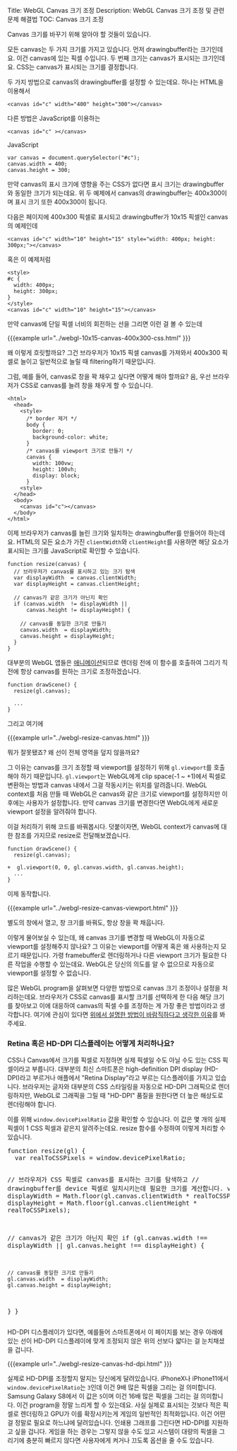 Title: WebGL Canvas 크기 조정
Description: WebGL Canvas 크기 조정 및 관련 문제 해결법
TOC: Canvas 크기 조정


Canvas 크기를 바꾸기 위해 알아야 할 것들이 있습니다.

모든 canvas는 두 가지 크기를 가지고 있습니다.
먼저 drawingbuffer라는 크기인데요.
이건 canvas에 있는 픽셀 수입니다.
두 번째 크기는 canvas가 표시되는 크기인데요.
CSS는 canvas가 표시되는 크기를 결정합니다.

두 가지 방법으로 canvas의 drawingbuffer를 설정할 수 있는데요.
하나는 HTML을 이용해서

    <canvas id="c" width="400" height="300"></canvas>

다른 방법은 JavaScript를 이용하는

    <canvas id="c" ></canvas>

JavaScript

    var canvas = document.querySelector("#c");
    canvas.width = 400;
    canvas.height = 300;


만약 canvas의 표시 크기에 영향을 주는 CSS가 없다면 표시 크기는 drawingbuffer와 동일한 크기가 되는데요.
위 두 예제에서 canvas의 drawingbuffer는 400x300이며 표시 크기 또한 400x300이 됩니다.

다음은 페이지에 400x300 픽셀로 표시되고 drawingbuffer가 10x15 픽셀인 canvas의 예제인데

    <canvas id="c" width="10" height="15" style="width: 400px; height: 300px;"></canvas>

혹은 이 예제처럼

    <style>
    #c {
      width: 400px;
      height: 300px;
    }
    </style>
    <canvas id="c" width="10" height="15"></canvas>

만약 canvas에 단일 픽셀 너비의 회전하는 선을 그리면 이런 걸 볼 수 있는데

{{{example url="../webgl-10x15-canvas-400x300-css.html" }}}

왜 이렇게 흐릿할까요?
그건 브라우저가 10x15 픽셀 canvas를 가져와서 400x300 픽셀로 늘이고 일반적으로 늘릴 때 filtering하기 때문입니다.

그럼, 예를 들어, canvas로 창을 꽉 채우고 싶다면 어떻게 해야 할까요?
음, 우선 브라우저가 CSS로 canvas를 늘려 창을 채우게 할 수 있습니다.

    <html>
      <head>
        <style>
          /* border 제거 */
          body {
            border: 0;
            background-color: white;
          }
          /* canvas를 viewport 크기로 만들기 */
          canvas {
            width: 100vw;
            height: 100vh;
            display: block;
          }
        <style>
      </head>
      <body>
        <canvas id="c"></canvas>
      </body>
    </html>

이제 브라우저가 canvas를 늘린 크기와 일치하는 drawingbuffer를 만들어야 하는데요.
HTML의 모든 요소가 가진 `clientWidth`와 `clientHeight`를 사용하면 해당 요소가 표시되는 크기를 JavaScript로 확인할 수 있습니다.

    function resize(canvas) {
      // 브라우저가 canvas를 표시하고 있는 크기 탐색
      var displayWidth  = canvas.clientWidth;
      var displayHeight = canvas.clientHeight;

      // canvas가 같은 크기가 아닌지 확인
      if (canvas.width  != displayWidth ||
          canvas.height != displayHeight) {

        // canvas를 동일한 크기로 만들기
        canvas.width  = displayWidth;
        canvas.height = displayHeight;
      }
    }

대부분의 WebGL 앱들은 <a href="webgl-animation.html">애니메이션</a>되므로 렌더링 전에 이 함수를 호출하여 그리기 직전에 항상 canvas를 원하는 크기로 조정하겠습니다.

    function drawScene() {
      resize(gl.canvas);

      ...
    }

그리고 여기에

{{{example url="../webgl-resize-canvas.html" }}}

뭐가 잘못됐죠?
왜 선이 전체 영역을 덮지 않을까요?

그 이유는 canvas를 크기 조정할 때 viewport를 설정하기 위해 `gl.viewport`를 호출해야 하기 때문입니다.
`gl.viewport`는 WebGL에게 clip space(-1 ~ +1)에서 픽셀로 변환하는 방법과 canvas 내에서 그걸 작동시키는 위치를 알려줍니다.
WebGL context를 처음 만들 때 WebGL은 canvas와 같은 크기로 viewport를 설정하지만 이후에는 사용자가 설정합니다.
만약 canvas 크기를 변경한다면 WebGL에게 새로운 viewport 설정을 알려줘야 합니다.

이걸 처리하기 위해 코드를 바꿔봅시다.
덧붙이자면, WebGL context가 canvas에 대한 참조를 가지므로 resize로 전달해보겠습니다.

    function drawScene() {
      resize(gl.canvas);

    +  gl.viewport(0, 0, gl.canvas.width, gl.canvas.height);
      ...
    }

이제 동작합니다.

{{{example url="../webgl-resize-canvas-viewport.html" }}}

별도의 창에서 열고, 창 크기를 바꿔도, 항상 창을 꽉 채웁니다.

이렇게 물어보실 수 있는데, 왜 canvas 크기를 변경할 때 WebGL이 자동으로 viewport를 설정해주지 않나요?
그 이유는 viewport를 어떻게 혹은 왜 사용하는지 모르기 때문입니다.
가령 framebuffer로 렌더링하거나 다른 viewport 크기가 필요한 다른 작업을 수행할 수 있는데요.
WebGL은 당신의 의도를 알 수 없으므로 자동으로 viewport를 설정할 수 없습니다.

많은 WebGL program을 살펴보면 다양한 방법으로 canvas 크기 조정이나 설정을 처리하는데요.
브라우저가 CSS로 canvas를 표시할 크기를 선택하게 한 다음 해당 크기를 찾아보고 이에 대응하여 canvas의 픽셀 수를 조정하는 게 가장 좋은 방법이라고 생각합니다.
여기에 관심이 있다면 <a href="webgl-anti-patterns.html">위에서 설명한 방법이 바람직하다고 생각한 이유</a>를 봐주세요.

<div class="webgl_bottombar">
<h3>Retina 혹은 HD-DPI 디스플레이는 어떻게 처리하나요?</h3>
<p>
CSS나 Canvas에서 크기를 픽셀로 지정하면 실제 픽셀일 수도 아닐 수도 있는 CSS 픽셀이라고 부릅니다.
대부분의 최신 스마트폰은 high-definition DPI display (HD-DPI)라고 부르거나 애플에서 "Retina Display"라고 부르는 디스플레이를 가지고 있습니다.
브라우저는 글자와 대부분의 CSS 스타일링을 자동으로 HD-DPI 그래픽으로 렌더링하지만, WebGL로 그래픽을 그릴 때 "HD-DPI" 품질을 원한다면 더 높은 해상도로 렌더링해야 합니다.
</p>
<p>
이를 위해 <code>window.devicePixelRatio</code> 값을 확인할 수 있습니다.
이 값은 몇 개의 실제 픽셀이 1 CSS 픽셀과 같은지 알려주는데요.
resize 함수를 수정하여 이렇게 처리할 수 있습니다.
</p>
<pre class="prettyprint">
function resize(gl) {
  var realToCSSPixels = window.devicePixelRatio;

  // 브라우저가 CSS 픽셀로 canvas를 표시하는 크기를 탐색하고
  // drawingbuffer를 device 픽셀로 일치시키는데 필요한 크기를 계산합니다.
  var displayWidth  = Math.floor(gl.canvas.clientWidth  * realToCSSPixels);
  var displayHeight = Math.floor(gl.canvas.clientHeight * realToCSSPixels);

  // canvas가 같은 크기가 아닌지 확인
  if (gl.canvas.width  !== displayWidth ||
      gl.canvas.height !== displayHeight) {

    // canvas를 동일한 크기로 만들기
    gl.canvas.width  = displayWidth;
    gl.canvas.height = displayHeight;
  }
}
</pre>
<p>
HD-DPI 디스플레이가 있다면, 예를들어 스마트폰에서 이 페이지를 보는 경우 아래에 있는 선이 HD-DPI 디스플레이에 맞게 조정되지 않은 위의 선보다 얇다는 걸 눈치채셨을 겁니다.
</p>
{{{example url="../webgl-resize-canvas-hd-dpi.html" }}}
<p>
실제로 HD-DPI를 조정할지 말지는 당신에게 달려있습니다.
iPhoneX나 iPhone11에서 <code>window.devicePixelRatio</code>는 <code>3</code>인데 이건 9배 많은 픽셀을 그리는 걸 의미합니다.
Samsung Galaxy S8에서 이 값은 <code>5</code>이며 이건 16배 많은 픽셀을 그리는 걸 의미합니다.
이건 program을 정말 느리게 할 수 있는데요.
사실 실제로 표시되는 것보다 적은 픽셀로 렌더링하고 GPU가 이를 확장시키는게 게임의 일반적인 최적화입니다.
이건 어떤 걸 정말로 필요로 하느냐에 달려있습니다.
인쇄용 그래프를 그린다면 HD-DPI를 지원하고 싶을 겁니다.
게임을 하는 경우는 그렇지 않을 수도 있고 시스템이 대량의 픽셀을 그리기에 충분히 빠르지 않다면 사용자에게 켜거나 끄도록 옵션을 줄 수도 있습니다.
</p>
</div>
